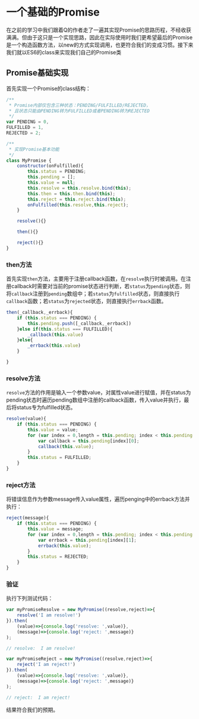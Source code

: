 # 一个基础的Promise

在之前的学习中我们跟着Q的作者走了一遍其实现Promise的思路历程，不经收获满满。但由于这只是一个实现思路，因此在实际使用时我们更希望最后的Promise是一个构造函数方法，以new的方式实现调用，也更符合我们的变成习惯。接下来我们就以ES6的class来实现我们自己的Promise类

## Promise基础实现

首先实现一个Promise的class结构：

```javascript
/**
 * Promise内部仅包含三种状态：PENDING/FULFILLED/REJECTED，
 * 且状态只能由PENDING转为FULFILLED或者PENDING转为REJECTED
 */
var PENDING = 0,
FULFILLED = 1,
REJECTED = 2;

/**
 * 实现Promise基本功能
 */
class MyPromise {
    constructor(onFulfilled){
        this.status = PENDING;
        this.pending = [];
        this.value = null;
        this.resolve = this.resolve.bind(this);
        this.then = this.then.bind(this);
        this.reject = this.reject.bind(this);
        onFulfilled(this.resolve,this.reject);
    }

    resolve(){}

    then(){}

    reject(){}
}
```

### then方法

首先实现`then`方法，主要用于注册callback函数，在`resolve`执行时被调用。在注册callback时需要对当前的promise状态进行判断，若`status`为`pending`状态，则将`callback`注册到`pending`数组中；若`status`为`fulfilled`状态，则直接执行`callback`函数；若`status`为`rejected`状态，则直接执行`errback`函数。

```javascript
then(_callback,_errback){
    if (this.status === PENDING) {
        this.pending.push([_callback,_errback])
    }else if(this.status === FULFILLED){
        _callback(this.value)
    }else{
        _errback(this.value)
    }

}
```

### resolve方法

`resolve`方法的作用是输入一个参数value，对属性value进行赋值，并在status为pending状态时遍历pending数组中注册的callback函数，传入value并执行，最后将status专为fulfilled状态。

```javascript
resolve(value){
    if (this.status === PENDING) {
        this.value = value;
        for (var index = 0,length = this.pending; index < this.pending.length; index++) {
            var callback = this.pending[index][0];
            callback(this.value);                 
        }
        this.status = FULFILLED;
    }      
}
```

### reject方法

将错误信息作为参数message传入value属性，遍历penging中的errback方法并执行：

```javascript
reject(message){
    if (this.status === PENDING) {
        this.value = message;
        for (var index = 0,length = this.pending; index < this.pending.length; index++) {
            var errback = this.pending[index][1];
            errback(this.value);                 
        }
        this.status = REJECTED;
    }
}
```

### 验证

执行下列测试代码：

```javascript
var myPromiseResolve = new MyPromise((resolve,reject)=>{  
    resolve('I am resolve!')
}).then(
    (value)=>{console.log('resolve: ',value)},
    (message)=>{console.log('reject: ',message)}
);

// resolve:  I am resolve!

var myPromiseReject = new MyPromise((resolve,reject)=>{  
    reject('I am reject!')
}).then(
    (value)=>{console.log('resolve: ',value)},
    (message)=>{console.log('reject: ',message)}
);

// reject:  I am reject!
```

结果符合我们的预期。

